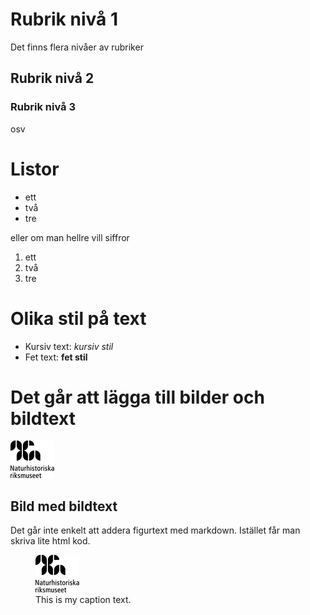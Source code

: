 # Rubrik nivå 1
Det finns flera nivåer av rubriker

## Rubrik nivå 2

### Rubrik nivå 3

osv

# Listor

- ett
- två
- tre

eller om man hellre vill siffror

1. ett
2. två
3. tre

# Olika stil på text

- Kursiv text: *kursiv stil*
- Fet text: **fet stil**

# Det går att lägga till bilder och bildtext

![NRM Logo](images/logo.png)

## Bild med bildtext
Det går inte enkelt att addera figurtext med markdown. Istället får
man skriva lite html kod.

<figure>
  <img src="images/logo.png" alt="Logo"/>
  <figcaption>This is my caption text.</figcaption>
</figure>
